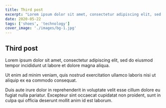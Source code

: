 ```yaml
---
title: Third post
excerpt: "Lorem ipsum dolor sit amet, consectetur adipiscing elit, sed do eiusmod tempor incididunt ut labore et dolore magna aliqua."
date: 2020-05-22
tags: ['shoes', 'technology']
cover_image: './images/bg-1.jpg'
---
```


## Third post

Lorem ipsum dolor sit amet, consectetur adipiscing elit, sed do eiusmod tempor incididunt ut labore et dolore magna aliqua. 

Ut enim ad minim veniam, quis nostrud exercitation ullamco laboris nisi ut aliquip ex ea commodo consequat. 

Duis aute irure dolor in reprehenderit in voluptate velit esse cillum dolore eu fugiat nulla pariatur. Excepteur sint occaecat cupidatat non proident, sunt in culpa qui officia deserunt mollit anim id est laborum.
